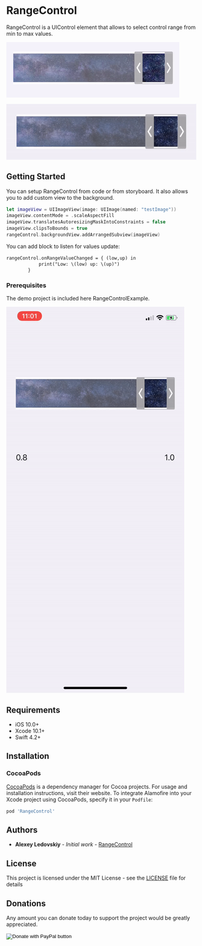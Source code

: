 # RangeControl

RangeControl is a UIControl element that allows to select control range from min to max values. 

[![ScreenShot](https://raw.githubusercontent.com/AlexeyIS/RangeControl/master/screenshot1.png "ScreenShot")](https://raw.githubusercontent.com/AlexeyIS/RangeControl/master/screenshot1.png "ScreenShot")

[![Screenshoot](https://raw.githubusercontent.com/AlexeyIS/RangeControl/master/screenshot2.gif "Screenshoot")](https://raw.githubusercontent.com/AlexeyIS/RangeControl/master/screenshot2.gif "Screenshoot")


## Getting Started

You can setup RangeControl from code or from storyboard. It also allows you to add custom view to the background. 

```swift
let imageView = UIImageView(image: UIImage(named: "testImage"))
imageView.contentMode = .scaleAspectFill
imageView.translatesAutoresizingMaskIntoConstraints = false
imageView.clipsToBounds = true
rangeControl.backgroundView.addArrangedSubview(imageView)
```
You can add block to listen for values update: 
```
rangeControl.onRangeValueChanged = { (low,up) in
            print("Low: \(low) up: \(up)")
        }
```
### Prerequisites

The demo project is included here RangeControlExample.  

[![screenshot1](https://raw.githubusercontent.com/AlexeyIS/RangeControl/master/screenshot3.gif "screenshot1")](https://raw.githubusercontent.com/AlexeyIS/RangeControl/master/screenshot3.gif "screenshot1")

## Requirements

- iOS 10.0+
- Xcode 10.1+
- Swift 4.2+

## Installation

### CocoaPods

[CocoaPods](https://cocoapods.org) is a dependency manager for Cocoa projects. For usage and installation instructions, visit their website. To integrate Alamofire into your Xcode project using CocoaPods, specify it in your `Podfile`:

```ruby
pod 'RangeControl'
```

## Authors

* **Alexey Ledovskiy** - *Initial work* - [RangeControl](https://github.com/AlexeyIS/RangeControl)

## License

This project is licensed under the MIT License - see the [LICENSE](LICENSE) file for details

## Donations
Any amount you can donate today to support the project would be greatly appreciated.
<form action="https://www.paypal.com/cgi-bin/webscr" method="post" target="_top">
<input type="hidden" name="cmd" value="_s-xclick" />
<input type="hidden" name="hosted_button_id" value="6WLJ933Z3K7BC" />
<input type="image" src="https://www.paypalobjects.com/en_US/i/btn/btn_donateCC_LG.gif" border="0" name="submit" title="PayPal - The safer, easier way to pay online!" alt="Donate with PayPal button" />
<img alt="" border="0" src="https://www.paypal.com/en_US/i/scr/pixel.gif" width="1" height="1" />
</form>


